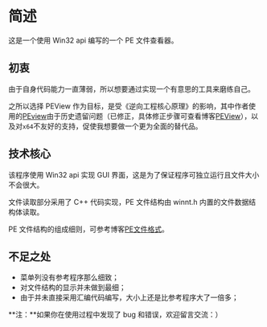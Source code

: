 # 简述
这是一个使用 Win32 api 编写的一个 PE 文件查看器。

## 初衷
由于自身代码能力一直薄弱，所以想要通过实现一个有意思的工具来磨练自己。

之所以选择 PEView 作为目标，是受《逆向工程核心原理》的影响，其中作者使用的[PEview](https://reversecore.com/111)由于历史遗留问题（已修正，具体修正步骤可查看博客[PEView](https://www.a1ee.cn/simple/peview/)），以及对`x64`不友好的支持，促使我想要做一个更为全面的替代品。

## 技术核心
该程序使用 Win32 api 实现 GUI 界面，这是为了保证程序可独立运行且文件大小不会很大。

文件读取部分采用了 C++ 代码实现，PE 文件结构由 winnt.h 内置的文件数据结构体读取。

PE 文件结构的组成细则，可参考博客[PE文件格式](https://www.a1ee.cn/simple/pe%E6%96%87%E4%BB%B6%E6%A0%BC%E5%BC%8F/)。

## 不足之处
- 菜单列没有参考程序那么细致；
- 对文件结构的显示并未做到最细；
- 由于并未直接采用汇编代码编写，大小上还是比参考程序大了一倍多；

**注：**如果你在使用过程中发现了 bug 和错误，欢迎留言交流：）

